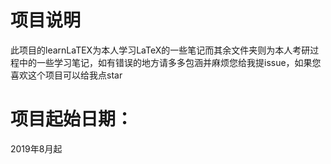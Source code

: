 项目说明
=======
此项目的learnLaTEX为本人学习LaTeX的一些笔记而其余文件夹则为本人考研过程中的一些学习笔记，如有错误的地方请多多包涵并麻烦您给我提issue，如果您喜欢这个项目可以给我点star

项目起始日期：
===========
2019年8月起